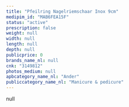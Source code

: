 ```yaml
---
title: "Pfeilring Nagelriemschaar Inox 9cm"
medipim_id: "MAB6FEA15F"
status: "active"
prescription: false
weight: null
width: null
length: null
depth: null
publicprice: 0
brands_name_nl: null
cnk: "3149812"
photos_medium: null
apbcategory_name_nl: "Ander"
publiccategory_name_nl: "Manicure & pedicure"
---
```

null
